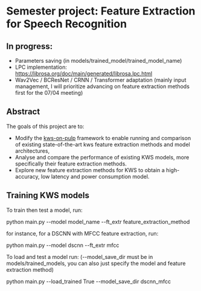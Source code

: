 # Semester project: Feature Extraction for Speech Recognition
## In progress:
- Parameters saving (in models/trained_model/trained_model_name)
- LPC implementation: https://librosa.org/doc/main/generated/librosa.lpc.html
- Wav2Vec / BCResNet / CRNN / Transformer adaptation (mainly input management, I will prioritize advancing on feature extraction methods first for the 07/04 meeting)

## Abstract
The goals of this project are to:
- Modify the [kws-on-pulp](https://github.com/pulp-platform/kws-on-pulp) framework to enable running and comparison of existing state-of-the-art kws feature extraction methods and model architectures, 
- Analyse and compare the performance of existing KWS models, more specifically their feature extraction methods.
- Explore new feature extraction methods for KWS to obtain a high-accuracy, low latency and power consumption model.

## Training KWS models
To train then test a model, run: 

python main.py --model model_name --ft_extr feature_extraction_method 

for instance, for a DSCNN with MFCC feature extraction, run:

python main.py --model dscnn --ft_extr mfcc 


To load and test a model run: (--model_save_dir must be in models/trained_models, you can also just specify the model and feature extraction method)

python main.py --load_trained True --model_save_dir dscnn_mfcc
